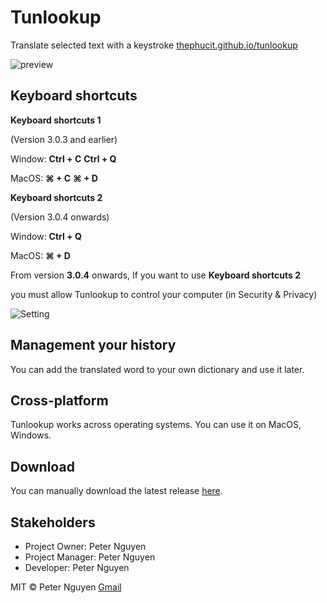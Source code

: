 # Tunlookup

Translate selected text with a keystroke [thephucit.github.io/tunlookup](https://thephucit.github.io/tunlookup/)

<img src="https://github.com/user-attachments/assets/99842845-b8a2-48e0-9641-cb0aaf8cc035" alt="preview"/>

## Keyboard shortcuts

**Keyboard shortcuts 1**

(Version 3.0.3 and earlier)

Window: **Ctrl + C**    **Ctrl + Q**

MacOS:  **⌘ + C**    **⌘ + D**

**Keyboard shortcuts 2**

(Version 3.0.4 onwards)

Window: **Ctrl + Q**

MacOS:  **⌘ + D**

From version **3.0.4** onwards, If you want to use **Keyboard shortcuts 2**

you must allow Tunlookup to control your computer (in Security & Privacy)

![Setting](https://thephucit.github.io/tunlookup/images/security.png)


## Management your history
You can add the translated word to your own dictionary and use it later.


## Cross-platform
Tunlookup works across operating systems. You can use it on MacOS, Windows.

## Download
You can manually download the latest release [here](https://github.com/thephucit/tunlookup/releases).


## Stakeholders

- Project Owner:   Peter Nguyen
- Project Manager: Peter Nguyen
- Developer:       Peter Nguyen

MIT &copy; Peter Nguyen
[Gmail](mailto:thephuc1601@gmail.com)
